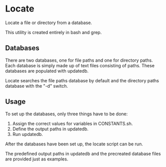 
# Locate

Locate a file or directory from a database.

This utility is created entirely in bash and grep.

## Databases

There are two databases, one for file paths and one for directory paths. Each database is simply made up of text files consisting of paths. These databases are populated with updatedb.

Locate searches the file paths database by default and the directory paths database with the "-d" switch.

## Usage

To set up the databases, only three things have to be done:

1. Assign the correct values for variables in CONSTANTS.sh.
2. Define the output paths in updatedb.
3. Run updatedb.

After the databases have been set up, the locate script can be run.

The predefined output paths in updatedb and the precreated database files are
provided just as examples.
